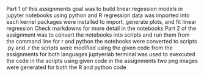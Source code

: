 Part 1 of this assignments goal was to build linear regession models in jupyter notebooks using python and R
  regression data was imported into each kernel
  packages were installed to import, generate plots, and fit linear regression
  Check markdowns for more detail in the notebooks
Part 2 of the assignment was to convert the notebooks into scripts and run them from the command line for r and python
  the notebooks were converted to scripts .py and .r
  the scripts were modified using the given code from the assignments for both languages
  juptyerlab terminal was used to exexcuted the code in the scripts using given code in the assignments
  two png images were generated for both the R and python code
  
  
